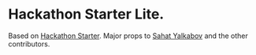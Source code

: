 # Hackathon Starter Lite.

Based on [Hackathon Starter](https://github.com/sahat/hackathon-starter). Major props to [Sahat Yalkabov](https://github.com/sahat) and the other contributors.
